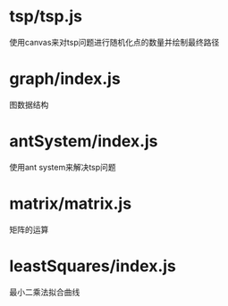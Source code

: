 # tsp/tsp.js
使用canvas来对tsp问题进行随机化点的数量并绘制最终路径

# graph/index.js
图数据结构

# antSystem/index.js
使用ant system来解决tsp问题

# matrix/matrix.js
矩阵的运算

# leastSquares/index.js
最小二乘法拟合曲线
